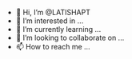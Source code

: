 - 👋 Hi, I’m @LATISHAPT
- 👀 I’m interested in ...
- 🌱 I’m currently learning ...
- 💞️ I’m looking to collaborate on ...
- 📫 How to reach me ...

<!---
LATISHAPT/LATISHAPT is a ✨ special ✨ repository because its `README.md` (this file) appears on your GitHub profile.
You can click the Preview link to take a look at your changes.
--->
